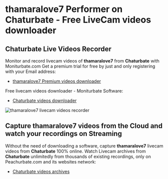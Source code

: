 # thamaralove7 Performer on Chaturbate - Free LiveCam videos downloader

## Chaturbate Live Videos Recorder

Monitor and record livecam videos of **thamaralove7** from **Chaturbate** with Moniturbate.com
Get a premium trial for free by just and only registering with your Email address:
* [thamaralove7 Premium videos downloader](https://moniturbate.com/request-demo-licence-key.html)

Free livecam videos downloader - Moniturbate Software:
* [Chaturbate videos downloader](https://moniturbate.com/moniturbate-download-software.html)

![thamaralove7 livecam videos recorder](https://peachurnet.com/templates/moniturbate-software.png)


## Capture thamaralove7 videos from the Cloud and watch your recordings on Streaming

Without the need of downloading a software, capture **thamaralove7** livecam videos from **Chaturbate** 100% online.
Watch Livecam archives from **Chaturbate** unlimitedly from thousands of existing recordings, only on Peachurbate.com and its websites network:
* [Chaturbate videos archives](https://peachurnet.com/)